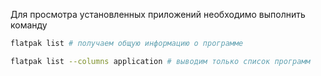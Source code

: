 Для просмотра установленных приложений необходимо выполнить команду
```bash
flatpak list # получаем общую информацию о программе 

flatpak list --columns application # выводим только список программ

```